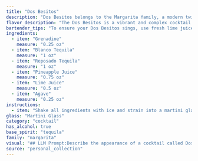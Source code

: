```yaml
---
title: "Dos Besitos"
description: "Dos Besitos belongs to the Margarita family, a modern twist on the classic. It embraces the agave spirit's versatility,  blending both Blanco and Reposado Tequila for a complex flavor profile.  Originating in the vibrant cocktail scene of the early 21st century, Dos Besitos is a delicious evolution of the beloved margarita. "
flavor_description: "The Dos Besitos is a vibrant and complex cocktail. The sweetness of grenadine and pineapple juice blends with the bright acidity of lime, creating a refreshing balance. The blanco tequila provides a clean, vegetal note while the reposado tequila adds a touch of oaky spice. Agave syrup rounds out the sweetness and creates a harmonious finish.  "
bartender_tips: "To ensure your Dos Besitos sings, use fresh lime juice and good quality agave nectar. Shake hard with ice to chill thoroughly.  The grenadine adds sweetness, so adjust it to your liking. A splash of soda water can add a light fizz. Garnish with a lime wheel and enjoy the tequila-forward, fruity delight! "
ingredients:
  - item: "Grenadine"
    measure: "0.25 oz"
  - item: "Blanco Tequila"
    measure: "1 oz"
  - item: "Reposado Tequila"
    measure: "1 oz"
  - item: "Pineapple Juice"
    measure: "0.75 oz"
  - item: "Lime Juice"
    measure: "0.5 oz"
  - item: "Agave"
    measure: "0.25 oz"
instructions:
  - item: "Shake all ingredients with ice and strain into a martini glass."
glass: "Martini Glass"
category: "cocktail"
has_alcohol: true
base_spirit: "tequila"
family: "margarita"
visual: "## LLM Prompt:Describe the appearance of a cocktail called Dos Besitos made with the following ingredients:* Grenadine* Blanco Tequila* Reposado Tequila* Pineapple Juice* Lime Juice* AgaveFocus on the following aspects:* **Color:** What is the overall color of the drink? Is it vibrant, muted, or somewhere in between? Are there any layers or gradients?* **Texture:** Is the drink clear, cloudy, or frothy? Are there any visible ingredients like ice or fruit?* **Glassware:** What kind of glass is the cocktail served in? Does it have any embellishments?* **Garnish:** What, if any, garnish is used to complement the drink?**Example:**Imagine a drink with a vibrant, sunset-like hue, layered with a deep orange base fading into a lighter, almost peachy top. The drink is slightly cloudy with tiny ice crystals shimmering throughout. It is served in a chilled coupe glass with a sugared rim and garnished with a lime wedge and a sprig of fresh mint. "
source: "personal_collection"
---
```


